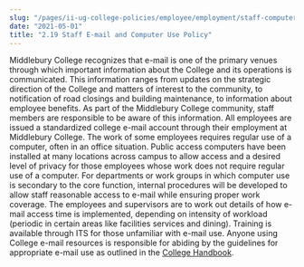 ```yaml
---
slug: "/pages/ii-ug-college-policies/employee/employment/staff-computer-use"
date: "2021-05-01"
title: "2.19 Staff E-mail and Computer Use Policy"
---
```


<span>Middlebury College recognizes that e-mail is one of the primary venues through which important information about the College and its operations is communicated. This information ranges from updates on the strategic direction of the College and matters of interest to the community, to notification of road closings and building maintenance, to information about employee benefits. As part of the Middlebury College community, staff members are responsible to be aware of this information. All employees are issued a standardized college e-mail account through their employment at Middlebury College. The work of some employees requires regular use of a computer, often in an office situation. Public access computers have been installed at many locations across campus to allow access and a desired level of privacy for those employees whose work does not require regular use of a computer. For departments or work groups in which computer use is secondary to the core function, internal procedures will be developed to allow staff reasonable access to e-mail while ensuring proper work coverage. The employees and supervisors are to work out details of how e-mail access time is implemented, depending on intensity of workload (periodic in certain areas like facilities services and dining). Training is available through ITS for those unfamiliar with e-mail use. Anyone using College e-mail resources is responsible for abiding by the guidelines for appropriate e-mail use as outlined in the [College Handbook](/handbooks).</span>
